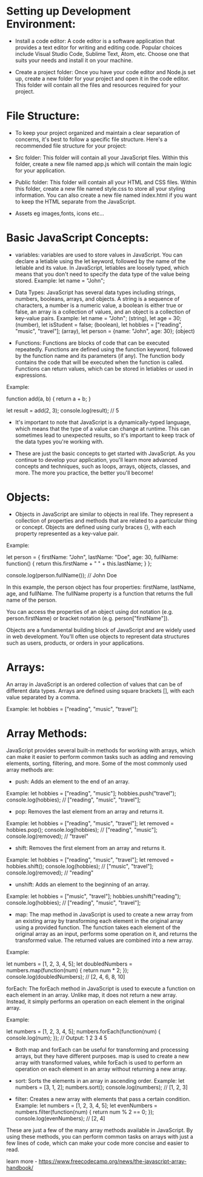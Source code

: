 # Setting up Development Environment:


- Install a code editor: A code editor is a software application that provides a text editor for writing and editing code. Popular choices include Visual Studio Code, Sublime Text, Atom, etc. Choose one that suits your needs and install it on your machine.

- Create a project folder: Once you have your code editor and Node.js set up, create a new folder for your project and open it in the code editor. This folder will contain all the files and resources required for your project.


# File Structure:

- To keep your project organized and maintain a clear separation of concerns, it's best to follow a specific file structure. Here's a recommended file structure for your project:

- Src folder: This folder will contain all your JavaScript files. Within this folder, create a new file named app.js which will contain the main logic for your application.

- Public folder: This folder will contain all your HTML and CSS files. Within this folder, create a new file named style.css to store all your styling information. You can also create a new file named index.html if you want to keep the HTML separate from the JavaScript.

- Assets eg images,fonts, icons etc...


# Basic JavaScript Concepts:

- variables: variables are used to store values in JavaScript. You can declare a letiable using the let keyword, followed by the name of the letiable and its value. In JavaScript, letiables are loosely typed, which means that you don't need to specify the data type of the value being stored.
Example: let name = "John";

- Data Types: JavaScript has several data types including strings, numbers, booleans, arrays, and objects. A string is a sequence of characters, a number is a numeric value, a boolean is either true or false, an array is a collection of values, and an object is a collection of key-value pairs.
Example: let name = "John"; (string), let age = 30; (number), let isStudent = false; (boolean), let hobbies = ["reading", "music", "travel"]; (array), let person = {name: "John", age: 30}; (object)

- Functions: Functions are blocks of code that can be executed repeatedly. Functions are defined using the function keyword, followed by the function name and its parameters (if any). The function body contains the code that will be executed when the function is called. Functions can return values, which can be stored in letiables or used in expressions.

Example:

function add(a, b) {
  return a + b;
}

let result = add(2, 3);
console.log(result); // 5


- It's important to note that JavaScript is a dynamically-typed language, which means that the type of a value can change at runtime. This can sometimes lead to unexpected results, so it's important to keep track of the data types you're working with.

- These are just the basic concepts to get started with JavaScript. As you continue to develop your application, you'll learn more advanced concepts and techniques, such as loops, arrays, objects, classes, and more. The more you practice, the better you'll become!


# Objects:

- Objects in JavaScript are similar to objects in real life. They represent a collection of properties and methods that are related to a particular thing or concept. Objects are defined using curly braces {}, with each property represented as a key-value pair.

Example:

let person = {
  firstName: "John",
  lastName: "Doe",
  age: 30,
  fullName: function() {
    return this.firstName + " " + this.lastName;
  }
};

console.log(person.fullName()); // John Doe

In this example, the person object has four properties: firstName, lastName, age, and fullName. The fullName property is a function that returns the full name of the person.

You can access the properties of an object using dot notation (e.g. person.firstName) or bracket notation (e.g. person["firstName"]).

Objects are a fundamental building block of JavaScript and are widely used in web development. You'll often use objects to represent data structures such as users, products, or orders in your applications.


# Arrays:

An array in JavaScript is an ordered collection of values that can be of different data types. Arrays are defined using square brackets [], with each value separated by a comma.

Example: let hobbies = ["reading", "music", "travel"];

# Array Methods:

JavaScript provides several built-in methods for working with arrays, which can make it easier to perform common tasks such as adding and removing elements, sorting, filtering, and more. Some of the most commonly used array methods are:

- push: Adds an element to the end of an array.

Example: let hobbies = ["reading", "music"]; hobbies.push("travel"); console.log(hobbies); // ["reading", "music", "travel"];

- pop: Removes the last element from an array and returns it.

Example: let hobbies = ["reading", "music", "travel"]; let removed = hobbies.pop(); console.log(hobbies); // ["reading", "music"]; console.log(removed); // "travel"

- shift: Removes the first element from an array and returns it.

Example: let hobbies = ["reading", "music", "travel"]; let removed = hobbies.shift(); console.log(hobbies); // ["music", "travel"]; console.log(removed); // "reading"

- unshift: Adds an element to the beginning of an array.

Example: let hobbies = ["music", "travel"]; hobbies.unshift("reading"); console.log(hobbies); // ["reading", "music", "travel"];

- map: The map method in JavaScript is used to create a new array from an existing array by transforming each element in the original array using a provided function. The function takes each element of the original array as an input, performs some operation on it, and returns the transformed value. The returned values are combined into a new array.

Example:

let numbers = [1, 2, 3, 4, 5];
let doubledNumbers = numbers.map(function(num) {
  return num * 2;
});
console.log(doubledNumbers); // [2, 4, 6, 8, 10]


forEach: The forEach method in JavaScript is used to execute a function on each element in an array. Unlike map, it does not return a new array. Instead, it simply performs an operation on each element in the original array.

Example:

let numbers = [1, 2, 3, 4, 5];
numbers.forEach(function(num) {
  console.log(num);
});
// Output: 1 2 3 4 5


- Both map and forEach can be useful for transforming and processing arrays, but they have different purposes. map is used to create a new array with transformed values, while forEach is used to perform an operation on each element in an array without returning a new array.

- sort: Sorts the elements in an array in ascending order.
Example: let numbers = [3, 1, 2]; numbers.sort(); console.log(numbers); // [1, 2, 3]

- filter: Creates a new array with elements that pass a certain condition.
Example: let numbers = [1, 2, 3, 4, 5]; let evenNumbers = numbers.filter(function(num) { return num % 2 == 0; }); console.log(evenNumbers); // [2, 4]

These are just a few of the many array methods available in JavaScript. By using these methods, you can perform common tasks on arrays with just a few lines of code, which can make your code more concise and easier to read.

learn more - https://www.freecodecamp.org/news/the-javascript-array-handbook/

